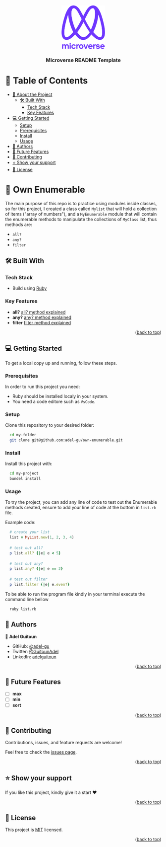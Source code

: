 <a name="readme-top"></a>

<!--
HOW TO USE:
This is an example of how you may give instructions on setting up your project locally.

Modify this file to match your project and remove sections that don't apply.

REQUIRED SECTIONS:
- Table of Contents
- About the Project
  - Built With
  - Live Demo
- Getting Started
- Authors
- Future Features
- Contributing
- Show your support
- Acknowledgements
- License

After you're finished please remove all the comments and instructions!
-->

<div align="center">

  <img src="murple_logo.png" alt="logo" width="140"  height="auto" />
  <br/>

  <h3><b>Microverse README Template</b></h3>

</div>

<!-- TABLE OF CONTENTS -->

# 📗 Table of Contents

- [📖 About the Project](#about-project)
  - [🛠 Built With](#built-with)
    - [Tech Stack](#tech-stack)
    - [Key Features](#key-features)
- [💻 Getting Started](#getting-started)
  - [Setup](#setup)
  - [Prerequisites](#prerequisites)
  - [Install](#install)
  - [Usage](#usage)
- [👥 Authors](#authors)
- [🔭 Future Features](#future-features)
- [🤝 Contributing](#contributing)
- [⭐️ Show your support](#support)
- [📝 License](#license)

<!-- PROJECT DESCRIPTION -->

# 📖 Own Enumerable <a name="about-project"></a>

The main purpose of this repo is to practice using modules inside classes, so for this project, I created a class called `Mylist` that will hold a collection of items ("array of numbers"), and a `MyEnumerable` module that will contain the enumerable methods to manipulate the collections of `MyClass` list, thus methods are:

- `all?`
- `any?`
- `filter`

## 🛠 Built With <a name="built-with"></a>

### Tech Stack <a name="tech-stack"></a>
- Build using [Ruby](https://www.ruby-lang.org/en/)

<!-- Features -->

### Key Features <a name="key-features"></a>

- **all?** [all? method explained](https://ruby-doc.org/core-3.0.0/Enumerable.html#method-i-all-3F)
- **any?** [any? method explained](https://ruby-doc.org/core-3.0.0/Enumerable.html#method-i-any-3F)
- **filter** [filter method explained](https://ruby-doc.org/core-3.0.0/Enumerable.html#method-i-filter)

<p align="right">(<a href="#readme-top">back to top</a>)</p>

<!-- GETTING STARTED -->

## 💻 Getting Started <a name="getting-started"></a>

To get a local copy up and running, follow these steps.

### Prerequisites

In order to run this project you need:

- Ruby should be installed localy in your system.
- You need a code editore such as `VsCode`.

### Setup

Clone this repository to your desired folder:

```sh
  cd my-folder
  git clone git@github.com:adel-gu/own-enumerable.git
```

### Install

Install this project with:

```sh
  cd my-project
  bundel install
```

### Usage

To try the project, you can add any line of code to test out the Enumerable methods created, ensure to add your line of code at the bottom in `list.rb` file.

Example code:

```rb
  # create your list
  list = MyList.new(1, 2, 3, 4)
  
  # test out all?
  p list.all? {|e| e < 5}
  
  # test out any?
  p list.any? {|e| e == 2}
  
  # test out filter
  p list.filter {|e| e.even?}
```

To be able to run the program file kindly in your terminal execute the command line bellow

```sh
  ruby list.rb
```

<!-- AUTHOR -->

## 👥 Authors <a name="authors"></a>

👤 **Adel Guitoun**

- GitHub: [@adel-gu](https://github.com/adel-gu)
- Twitter: [@GuitounAdel](https://twitter.com/GuitounAdel)
- LinkedIn: [adelguitoun](https://linkedin.com/in/adelguitoun)

<p align="right">(<a href="#readme-top">back to top</a>)</p>

<!-- FUTURE FEATURES -->

## 🔭 Future Features <a name="future-features"></a>
- [ ] **max**
- [ ] **min**
- [ ] **sort**

<p align="right">(<a href="#readme-top">back to top</a>)</p>

<!-- CONTRIBUTING -->

## 🤝 Contributing <a name="contributing"></a>

Contributions, issues, and feature requests are welcome!

Feel free to check the [issues page](../../issues/).

<p align="right">(<a href="#readme-top">back to top</a>)</p>

<!-- SUPPORT -->

## ⭐️ Show your support <a name="support"></a>

If you like this project, kindly give it a start ❤

<p align="right">(<a href="#readme-top">back to top</a>)</p>

<!-- LICENSE -->

## 📝 License <a name="license"></a>

This project is [MIT](./MIT.md) licensed.

<p align="right">(<a href="#readme-top">back to top</a>)</p>
